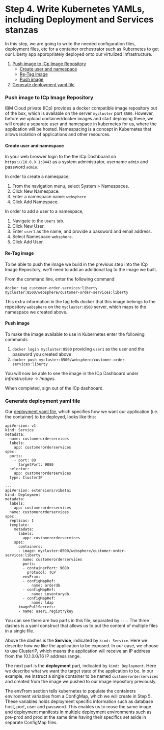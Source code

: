# Step 4. Write Kubernetes YAMLs, including Deployment and Services stanzas

In this step, we are going to write the needed configuration files, deployment files, etc for a container orchestrator such as Kubernetes to get our Liberty app appropriately deployed onto our virtulized infrastructure.

1. [Push image to ICp Image Repository](#push-image-to-icp-image-repository)
    * [Create user and namespace](#create-user-and-namespace)
    * [Re-Tag image](#re-tag-image)
    * [Push image](#push-image)
2. [Generate deployment yaml file](#generate-deployment-yaml-file)

### Push image to ICp Image Repository

IBM Cloud private (ICp) provides a docker compatible image repository out of the box, which is available on the server `mycluster` port `8500`. However, before we upload container/docker images and start deploying these, we will create a separate user and namespace in kubernetes for us, where the application will be hosted. Namespacing is a concept in Kubernetes that allows isolation of applications and other resources.

#### Create user and namespace

In your web broswer login to the the ICp Dashboard on `https://10.0.0.1:8443` as a system administrator, username `admin` and password `admin`.

In order to create a namespace,

1. From the navigation menu, select System > Namespaces.
2. Click New Namespace.
3. Enter a namespace name: `websphere`
4. Click Add Namespace.

In order to add a user to a namespace,

1. Navigate to the `Users` tab.
2. Click New User.
3. Enter `user1` as the name, and provide a password and email address.
4. Select Namespace `websphere`.
5. Click Add User.

#### Re-Tag image

To be able to push the image we build in the previous step into the ICp Image Repository, we'll need to add an additional tag to the image we built.

From the command line, enter the following command
```
docker tag customer-order-services:liberty mycluster:8500/websphere/customer-order-services:liberty
```
This extra information in the tag tells docker that this image belongs to the repository `websphere` on the `mycluster:8500` server, which maps to the namespace we created above.

#### Push image

To make the image available to use in Kubernetes enter the following commands

1. `docker login mycluster:8500` providing `user1` as the user and the password you created above
2. `docker push mycluster:8500/websphere/customer-order-services:liberty`

You will now be able to see the image in the ICp Dashboard under *Infrastructure -> Images*.

When completed, sign out of the ICp dashboard.

### Generate deployment yaml file

Our [deployment yaml file](https://github.com/ibm-cloud-architecture/refarch-jee-customerorder/blob/liberty/tutorial/tutorialConfigFiles/step5/deployment.yaml), which specifies how we want our application (i.e. the container) to be deployed, looks like this:

```
apiVersion: v1
kind: Service
metadata:
  name: customerorderservices
  labels:
    app: customerorderservices
spec:
  ports:
    - port: 80
      targetPort: 9080
  selector:
    app: customerorderservices
  type: ClusterIP
  
---
apiVersion: extensions/v1beta1
kind: Deployment
metadata:
  labels:
    app: customerorderservices
  name: customerorderservices
spec:
  replicas: 1
  template:
    metadata:
      labels:
        app: customerorderservices
    spec:
      containers:
      - image: mycluster:8500/websphere/customer-order-services:liberty
        name: customerorderservices
        ports:
        - containerPort: 9080
          protocol: TCP
        envFrom:
        - configMapRef:
            name: orderdb
        - configMapRef:
            name: inventorydb
        - configMapRef:
            name: ldap 
      imagePullSecrets:
      - name: user1.registrykey
```

You can see there are two parts in this file, separated by `---`. The three dashes is a yaml construct that allows us to put the content of multiple files in a single file.

Above the dashes is the **Service**, indicated by `kind: Service`. Here we describe how we like the application to be exposed. In our case, we choose to use ClusterIP, which means the application will receive an IP address from the 10.1.0.0/16 IP address range.

The next part is the **deployment** part, indicated by `kind: Deployment`. Here we describe what we want the target state of the application to be. In our example, we instruct a single container to be named `customerorderservices` and created from the image we pushed to our image repository previously.

The envFrom section tells kubernetes to populate the containers environment variables from a ConfigMap, which we will create in Step 5. These variables holds deployment specific information such as database host, port, user and password. This enables us to reuse the same image and deployment manifests in multiple deployment environments such as pre-prod and prod at the same time having their specifics set aside in separate ConfigMap files.
